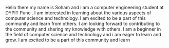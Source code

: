 Hello there my name is Soham and i am a computer engineering student at DYPIT Pune . I am interested in learning about the various aspects of computer science and technology. I am excited to  be a part of this community and learn from others. I am looking forward to contributing to the community  and sharing my knowledge with others. I am a beginner in the field of computer science and technology and  i am eager to learn and grow. I am excited to be a part of this community and learn